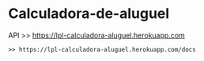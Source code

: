 # Calculadora-de-aluguel

API >> https://lpl-calculadora-aluguel.herokuapp.com

    >> https://lpl-calculadora-aluguel.herokuapp.com/docs
